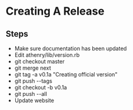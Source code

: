 Creating A Release
==================

Steps
-----

* Make sure documentation has been updated
* Edit athenry/lib/version.rb
* git checkout master
* git merge next
* git tag -a v0.1a "Creating official version"
* git push --tags
* git checkout -b v0.1a
* git push --all
* Update website
